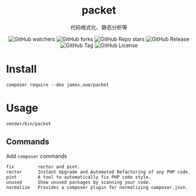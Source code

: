 <div align="center">

<h1>packet</h1> 

代码格式化、静态分析等

![GitHub watchers](https://img.shields.io/github/watchers/xiaoxuan6/packet?style=flat)
![GitHub forks](https://img.shields.io/github/forks/xiaoxuan6/packet?style=flat-square)
![GitHub Repo stars](https://img.shields.io/github/stars/xiaoxuan6/packet?style=flat)
![GitHub Release](https://img.shields.io/github/v/release/xiaoxuan6/packet)
![GitHub Tag](https://img.shields.io/github/v/tag/xiaoxuan6/packet)
![GitHub License](https://img.shields.io/github/license/xiaoxuan6/packet)

</div>

# Install

```shell
composer require --dev james.xue/packet
```

# Usage

```shell
vendor/bin/packet
```

## Commands

Add `composer` commands

```shell
fix         rector and pint.
rector      Instant Upgrade and Automated Refactoring of any PHP code.
pint        A tool to automatically fix PHP code style.
unused      Show unused packages by scanning your code.
normalize   Provides a composer plugin for normalizing composer.json.
```
